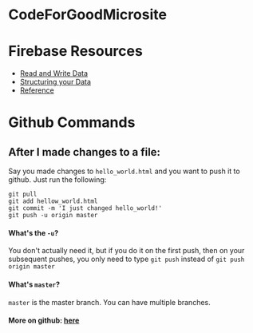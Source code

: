 # CodeForGoodMicrosite

# Firebase Resources

- [Read and Write Data](https://firebase.google.com/docs/database/web/read-and-write)
- [Structuring your Data](https://firebase.google.com/docs/database/web/structure-data)
- [Reference](https://firebase.google.com/docs/reference/js/firebase.database.Reference)

# Github Commands

## After I made changes to a file:

Say you made changes to `hello_world.html` and you want to push it to github. Just run the following:
```
git pull
git add hellow_world.html
git commit -m 'I just changed hello_world!'
git push -u origin master
```

#### What's the `-u`? 

You don't actually need it, but if you do it on the first push, then on your subsequent pushes, you only need to type `git push` instead of `git push origin master`

#### What's `master`?

`master` is the master branch. You can have multiple branches. 

#### More on github: [here](https://education.github.com/git-cheat-sheet-education.pdf)


